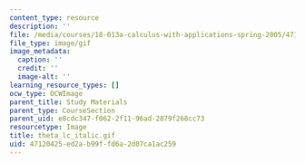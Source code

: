 ```yaml
---
content_type: resource
description: ''
file: /media/courses/18-013a-calculus-with-applications-spring-2005/47120425ed2ab99ffd6a2d07ca1ac259_theta_lc_italic.gif
file_type: image/gif
image_metadata:
  caption: ''
  credit: ''
  image-alt: ''
learning_resource_types: []
ocw_type: OCWImage
parent_title: Study Materials
parent_type: CourseSection
parent_uid: e8cdc347-f062-2f11-96ad-2879f268cc73
resourcetype: Image
title: theta_lc_italic.gif
uid: 47120425-ed2a-b99f-fd6a-2d07ca1ac259
---
```

